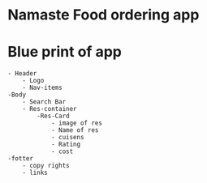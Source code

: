 # Namaste Food ordering app
#   Blue print of app

    - Header
        - Logo
        - Nav-items
    -Body
        - Search Bar
        - Res-container
            -Res-Card
                - image of res
                - Name of res
                - cuisens
                - Rating
                - cost
    -fotter
        - copy rights
        - links

